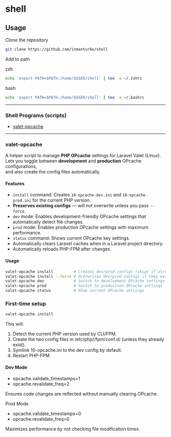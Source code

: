 # shell

## Usage

Clone the repository

```bash
git clone https://github.com/inmanturbo/shell
```

Add to path

zsh

```zsh
echo 'export PATH=$PATH:/home/$USER/shell' | tee -a ~/.zshrc
```

bash
```bash
echo 'export PATH=$PATH:/home/$USER/shell' | tee -a ~/.bashrc
```
---

### Shell Programs (scripts)

- [valet-opcache](#valet-opcache)

---

### valet-opcache

A helper script to manage **PHP OPcache** settings for Laravel Valet (Linux).  
Lets you toggle between **development** and **production** OPcache configurations,  
and also create the config files automatically.

#### Features
- `install` command: Creates `10-opcache-dev.ini` and `10-opcache-prod.ini` for the current PHP version.
- **Preserves existing configs** — will not overwrite unless you pass `--force`.
- `dev` mode: Enables development-friendly OPcache settings that automatically detect file changes.
- `prod` mode: Enables production OPcache settings with maximum performance.
- `status` command: Shows current OPcache key settings.
- Automatically clears Laravel caches when in a Laravel project directory.
- Automatically reloads PHP-FPM after changes.

#### Usage
```bash
valet-opcache install         # Creates dev/prod configs (skips if already exist)
valet-opcache install --force # Overwrites dev/prod configs if they exist
valet-opcache dev             # Switch to development OPcache settings
valet-opcache prod            # Switch to production OPcache settings
valet-opcache status          # Show current OPcache settings
```

### First-time setup

```bash
valet-opcache install
```

This will:

1. Detect the current PHP version used by CLI/FPM.
2. Create the two config files in /etc/php/<version>/fpm/conf.d/ (unless they already exist).
3. Symlink 10-opcache.ini to the dev config by default.
4. Restart PHP-FPM.

#### Dev Mode

- opcache.validate_timestamps=1
- opcache.revalidate_freq=2

Ensures code changes are reflected without manually clearing OPcache.

Prod Mode

- opcache.validate_timestamps=0
- opcache.revalidate_freq=0

Maximizes performance by not checking file modification times.
